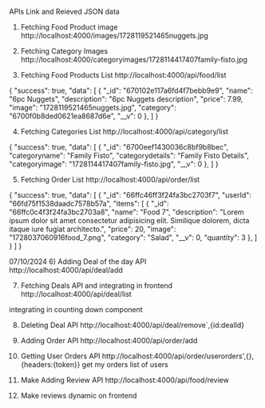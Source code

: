 APIs Link and Reieved JSON data

1) Fetching Food Product image
http://localhost:4000/images/1728119521465nuggets.jpg

2) Fetching Category Images
http://localhost:4000/categoryimages/1728114417407family-fisto.jpg

3) Fetching Food Products List
http://localhost:4000/api/food/list

{
  "success": true,
  "data": [
    {
      "_id": "670102e117a6fd4f7bebb9e9",
      "name": "6pc Nuggets",
      "description": "6pc Nuggets description",
      "price": 7.99,
      "image": "1728119521465nuggets.jpg",
      "category": "6700f0b8ded0621ea8687d6e",
      "__v": 0
    },
  ]
}

4) Fetching Categories List
http://localhost:4000/api/category/list

{
  "success": true,
  "data": [
    {
      "_id": "6700eef1430036c8bf9b8bec",
      "categoryname": "Family Fisto",
      "categorydetails": "Family Fisto Details",
      "categoryimage": "1728114417407family-fisto.jpg",
      "__v": 0
    },
  ]
  }

5) Fetching Order List
http://localhost:4000/api/order/list

{
  "success": true,
  "data": [
    {
      "_id": "66ffc46ff3f24fa3bc2703f7",
      "userId": "66fd75f1538daadc7578b57a",
      "items": [
        {
          "_id": "66ffc0c4f3f24fa3bc2703a8",
          "name": "Food 7",
          "description": "Lorem ipsum dolor sit amet consectetur adipisicing elit. Similique dolorem, dicta itaque iure fugiat architecto.",
          "price": 20,
          "image": "1728037060916food_7.png",
          "category": "Salad",
          "__v": 0,
          "quantity": 3
        },
      ]
    }
  ]
}


07/10/2024
6) Adding Deal of the day API
http://localhost:4000/api/deal/add

7) Fetching Deals API and integrating in frontend
http://localhost:4000/api/deal/list

integrating in counting down component

8) Deleting Deal API
http://localhost:4000/api/deal/remove`,{id:dealId}

9) Adding Order API
http://localhost:4000/api/order/add


10) Getting User Orders API
http://localhost:4000/api/order/userorders',{},{headers:{token}}
get my orders list of users


11) Make Adding Review API
http://localhost:4000/api/food/review

12) Make reviews dynamic on frontend